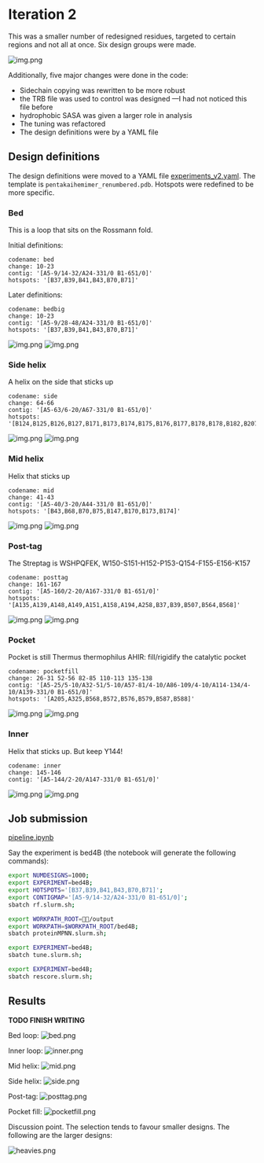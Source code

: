 # Iteration 2

This was a smaller number of redesigned residues, targeted to certain regions and not all at once.
Six design groups were made.

![img.png](images/design2V4.png)

Additionally, five major changes were done in the code:

* Sidechain copying was rewritten to be more robust
* the TRB file was used to control was designed —I had not noticed this file before
* hydrophobic SASA was given a larger role in analysis
* The tuning was refactored
* The design definitions were by a YAML file

## Design definitions

The design definitions were moved to a YAML file [experiments_v2.yaml](experiments_v2.yaml).
The template is `pentakaihemimer_renumbered.pdb`.
Hotspots were redefined to be more specific.

### Bed

This is a loop that sits on the Rossmann fold.

Initial definitions:

    codename: bed
    change: 10-23
    contig: '[A5-9/14-32/A24-331/0 B1-651/0]'
    hotspots: '[B37,B39,B41,B43,B70,B71]'

Later definitions:

    codename: bedbig
    change: 10-23
    contig: '[A5-9/28-48/A24-331/0 B1-651/0]'
    hotspots: '[B37,B39,B41,B43,B70,B71]'

![img.png](images/bed_topdown.png)
![img.png](images/bed_example.png)

### Side helix

A helix on the side that sticks up

    codename: side
    change: 64-66
    contig: '[A5-63/6-20/A67-331/0 B1-651/0]'
    hotspots: '[B124,B125,B126,B127,B171,B173,B174,B175,B176,B177,B178,B178,B182,B207,B209]'

![img.png](images/side_topdown.png)
![img.png](images/side_example.png)

### Mid helix

Helix that sticks up

    codename: mid
    change: 41-43
    contig: '[A5-40/3-20/A44-331/0 B1-651/0]'
    hotspots: '[B43,B68,B70,B75,B147,B170,B173,B174]'

![img.png](images/mid_topdown.png)
![img.png](images/mid_example.png)

### Post-tag

The Streptag is WSHPQFEK, W150-S151-H152-P153-Q154-F155-E156-K157

    codename: posttag
    change: 161-167
    contig: '[A5-160/2-20/A167-331/0 B1-651/0]'
    hotspots: '[A135,A139,A148,A149,A151,A158,A194,A258,B37,B39,B507,B564,B568]'

![img.png](images/posttag_topdown.png)
![img.png](images/posttag_example.png)

### Pocket

Pocket is still Thermus thermophilus AHIR: fill/rigidify the catalytic pocket

    codename: pocketfill
    change: 26-31 52-56 82-85 110-113 135-138  
    contig: '[A5-25/5-10/A32-51/5-10/A57-81/4-10/A86-109/4-10/A114-134/4-10/A139-331/0 B1-651/0]'
    hotspots: '[A205,A325,B568,B572,B576,B579,B587,B588]'

![img.png](images/pocket_topdown.png)
![img.png](images/pocket_example.png)

### Inner

Helix that sticks up. But keep Y144!

    codename: inner
    change: 145-146
    contig: '[A5-144/2-20/A147-331/0 B1-651/0]'

![img.png](images/inner_topdown.png)
![img.png](images/inner_example.png)

## Job submission
[pipeline.ipynb](code/iteration_2_slurm/pipeline.ipynb)

Say the experiment is bed4B (the notebook will generate the following commands):
```bash
export NUMDESIGNS=1000;
export EXPERIMENT=bed4B;
export HOTSPOTS='[B37,B39,B41,B43,B70,B71]';
export CONTIGMAP='[A5-9/14-32/A24-331/0 B1-651/0]';
sbatch rf.slurm.sh;

export WORKPATH_ROOT=👾👾/output
export WORKPATH=$WORKPATH_ROOT/bed4B;
sbatch proteinMPNN.slurm.sh;

export EXPERIMENT=bed4B;
sbatch tune.slurm.sh;

export EXPERIMENT=bed4B;
sbatch rescore.slurm.sh;
```

## Results

**TODO FINISH WRITING**

Bed loop:
![bed.png](designs_v2/bed/bed.png)

Inner loop:
![inner.png](designs_v2/inner/inner.png)

Mid helix:
![mid.png](designs_v2/mid/mid.png)

Side helix:
![side.png](designs_v2/side/side.png)

Post-tag:
![posttag.png](designs_v2/posttag/posttag.png)

Pocket fill:
![pocketfill.png](designs_v2/pocket/pocket.png)

Discussion point. The selection tends to favour smaller designs.
The following are the larger designs:

![heavies.png](images/heavies/heavies.png)



